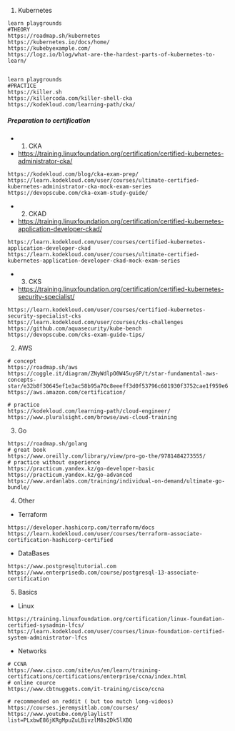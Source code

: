 1. Kubernetes
```
learn playgrounds
#THEORY
https://roadmap.sh/kubernetes
https://kubernetes.io/docs/home/
https://kubebyexample.com/
https://logz.io/blog/what-are-the-hardest-parts-of-kubernetes-to-learn/


learn playgrounds
#PRACTICE
https://killer.sh
https://killercoda.com/killer-shell-cka
https://kodekloud.com/learning-path/cka/
```

##### Preparation to certification
* 1. CKA
* https://training.linuxfoundation.org/certification/certified-kubernetes-administrator-cka/
```
https://kodekloud.com/blog/cka-exam-prep/
https://learn.kodekloud.com/user/courses/ultimate-certified-kubernetes-administrator-cka-mock-exam-series
https://devopscube.com/cka-exam-study-guide/
```
* 2. CKAD
* https://training.linuxfoundation.org/certification/certified-kubernetes-application-developer-ckad/
```
https://learn.kodekloud.com/user/courses/certified-kubernetes-application-developer-ckad
https://learn.kodekloud.com/user/courses/ultimate-certified-kubernetes-application-developer-ckad-mock-exam-series
```
* 3. CKS
* https://training.linuxfoundation.org/certification/certified-kubernetes-security-specialist/
```
https://learn.kodekloud.com/user/courses/certified-kubernetes-security-specialist-cks
https://learn.kodekloud.com/user/courses/cks-challenges
https://github.com/aquasecurity/kube-bench
https://devopscube.com/cks-exam-guide-tips/
```



2. AWS
```
# concept
https://roadmap.sh/aws
https://coggle.it/diagram/ZNyWdlpO0W45uyGP/t/star-fundamental-aws-concepts-star/e32b8f30645ef1e3ac58b95a70c8eeeff3d0f53796c601930f3752cae1f959e6
https://aws.amazon.com/certification/

# practice
https://kodekloud.com/learning-path/cloud-engineer/
https://www.pluralsight.com/browse/aws-cloud-training

```


3. Go

```
https://roadmap.sh/golang
# great book
https://www.oreilly.com/library/view/pro-go-the/9781484273555/
# practice without experience
https://practicum.yandex.kz/go-developer-basic
https://practicum.yandex.kz/go-advanced
https://www.ardanlabs.com/training/individual-on-demand/ultimate-go-bundle/

```


4. Other
* Terraform
```
https://developer.hashicorp.com/terraform/docs
https://learn.kodekloud.com/user/courses/terraform-associate-certification-hashicorp-certified

```
* DataBases
```
https://www.postgresqltutorial.com
https://www.enterprisedb.com/course/postgresql-13-associate-certification

```


5. Basics

* Linux
```
https://training.linuxfoundation.org/certification/linux-foundation-certified-sysadmin-lfcs/
https://learn.kodekloud.com/user/courses/linux-foundation-certified-system-administrator-lfcs
```
* Networks
```
# CCNA
https://www.cisco.com/site/us/en/learn/training-certifications/certifications/enterprise/ccna/index.html
# online cource
https://www.cbtnuggets.com/it-training/cisco/ccna

# recommended on reddit ( but too mutch long-videos)
https://courses.jeremysitlab.com/courses/
https://www.youtube.com/playlist?list=PLxbwE86jKRgMpuZuLBivzlM8s2Dk5lXBQ
```
